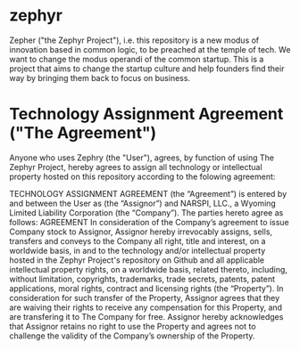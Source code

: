 # zephyr
Zepher ("the Zephyr Project"), i.e. this repository is a new modus of innovation based in common logic, to be preached at the temple of tech.  We want to change the modus operandi of the common startup.  This is a project that aims to change the startup culture and help founders find their way by bringing them back to focus on business.  

# Technology Assignment Agreement ("The Agreement")
Anyone who uses Zephry (the "User"), agrees,  by function of using The Zephyr Project, hereby agrees to assign all technology or intellectual property hosted on this repository according to the folowing agreement: 

TECHNOLOGY ASSIGNMENT AGREEMENT (the “Agreement”) is entered by and between the User as (the “Assignor”) and NARSPI, LLC., a Wyoming Limited Liability Corporation (the “Company”).  The parties hereto agree as follows:
AGREEMENT
In consideration of the Company’s agreement to issue Company stock to Assignor, Assignor hereby irrevocably assigns, sells, transfers and conveys to the Company all right, title and interest, on a worldwide basis, in and to the technology and/or intellectual property hosted in the Zephyr Project's repository on Github and all applicable intellectual property rights, on a worldwide basis, related thereto, including, without limitation, copyrights, trademarks, trade secrets, patents, patent applications, moral rights, contract and licensing rights (the “Property”).  In consideration for such transfer of the Property, Assignor agrees that they are waiving their rights to receive any compensation for this Property, and are transfering it to The Company for free.  Assignor hereby acknowledges that Assignor retains no right to use the Property and agrees not to challenge the validity of the Company’s ownership of the Property.
